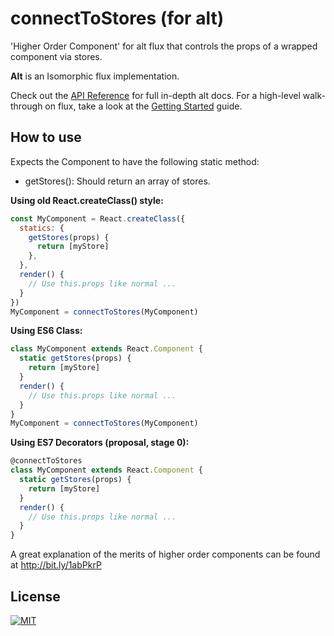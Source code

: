 # connectToStores (for alt)

'Higher Order Component' for alt flux that controls the props of a wrapped
component via stores.

**Alt** is an Isomorphic flux implementation.

Check out the [API Reference](http://alt.js.org/docs/) for full in-depth alt docs. For a high-level walk-through on flux, take a look at the [Getting Started](http://alt.js.org/guide/) guide.

## How to use

Expects the Component to have the following static method:
 - getStores(): Should return an array of stores.

**Using old React.createClass() style:**

```js
const MyComponent = React.createClass({
  statics: {
    getStores(props) {
      return [myStore]
    },
  },
  render() {
    // Use this.props like normal ...
  }
})
MyComponent = connectToStores(MyComponent)
```

**Using ES6 Class:**

```js
class MyComponent extends React.Component {
  static getStores(props) {
    return [myStore]
  }
  render() {
    // Use this.props like normal ...
  }
}
MyComponent = connectToStores(MyComponent)
```

**Using ES7 Decorators (proposal, stage 0):**

```js
@connectToStores
class MyComponent extends React.Component {
  static getStores(props) {
    return [myStore]
  }
  render() {
    // Use this.props like normal ...
  }
}
```

A great explanation of the merits of higher order components can be found at
http://bit.ly/1abPkrP


## License

[![MIT](https://img.shields.io/npm/l/alt.svg?style=flat)](http://josh.mit-license.org)
